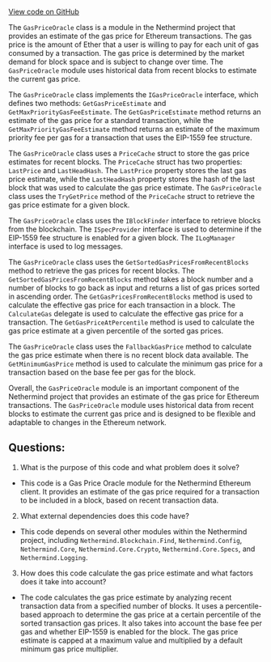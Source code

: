 [View code on GitHub](https://github.com/NethermindEth/nethermind/src/Nethermind/Nethermind.JsonRpc/Modules/Eth/GasPrice/GasPriceOracle.cs)

The `GasPriceOracle` class is a module in the Nethermind project that provides an estimate of the gas price for Ethereum transactions. The gas price is the amount of Ether that a user is willing to pay for each unit of gas consumed by a transaction. The gas price is determined by the market demand for block space and is subject to change over time. The `GasPriceOracle` module uses historical data from recent blocks to estimate the current gas price.

The `GasPriceOracle` class implements the `IGasPriceOracle` interface, which defines two methods: `GetGasPriceEstimate` and `GetMaxPriorityGasFeeEstimate`. The `GetGasPriceEstimate` method returns an estimate of the gas price for a standard transaction, while the `GetMaxPriorityGasFeeEstimate` method returns an estimate of the maximum priority fee per gas for a transaction that uses the EIP-1559 fee structure.

The `GasPriceOracle` class uses a `PriceCache` struct to store the gas price estimates for recent blocks. The `PriceCache` struct has two properties: `LastPrice` and `LastHeadHash`. The `LastPrice` property stores the last gas price estimate, while the `LastHeadHash` property stores the hash of the last block that was used to calculate the gas price estimate. The `GasPriceOracle` class uses the `TryGetPrice` method of the `PriceCache` struct to retrieve the gas price estimate for a given block.

The `GasPriceOracle` class uses the `IBlockFinder` interface to retrieve blocks from the blockchain. The `ISpecProvider` interface is used to determine if the EIP-1559 fee structure is enabled for a given block. The `ILogManager` interface is used to log messages.

The `GasPriceOracle` class uses the `GetSortedGasPricesFromRecentBlocks` method to retrieve the gas prices for recent blocks. The `GetSortedGasPricesFromRecentBlocks` method takes a block number and a number of blocks to go back as input and returns a list of gas prices sorted in ascending order. The `GetGasPricesFromRecentBlocks` method is used to calculate the effective gas price for each transaction in a block. The `CalculateGas` delegate is used to calculate the effective gas price for a transaction. The `GetGasPriceAtPercentile` method is used to calculate the gas price estimate at a given percentile of the sorted gas prices.

The `GasPriceOracle` class uses the `FallbackGasPrice` method to calculate the gas price estimate when there is no recent block data available. The `GetMinimumGasPrice` method is used to calculate the minimum gas price for a transaction based on the base fee per gas for the block.

Overall, the `GasPriceOracle` module is an important component of the Nethermind project that provides an estimate of the gas price for Ethereum transactions. The `GasPriceOracle` module uses historical data from recent blocks to estimate the current gas price and is designed to be flexible and adaptable to changes in the Ethereum network.
## Questions: 
 1. What is the purpose of this code and what problem does it solve?
- This code is a Gas Price Oracle module for the Nethermind Ethereum client. It provides an estimate of the gas price required for a transaction to be included in a block, based on recent transaction data.

2. What external dependencies does this code have?
- This code depends on several other modules within the Nethermind project, including `Nethermind.Blockchain.Find`, `Nethermind.Config`, `Nethermind.Core`, `Nethermind.Core.Crypto`, `Nethermind.Core.Specs`, and `Nethermind.Logging`.

3. How does this code calculate the gas price estimate and what factors does it take into account?
- The code calculates the gas price estimate by analyzing recent transaction data from a specified number of blocks. It uses a percentile-based approach to determine the gas price at a certain percentile of the sorted transaction gas prices. It also takes into account the base fee per gas and whether EIP-1559 is enabled for the block. The gas price estimate is capped at a maximum value and multiplied by a default minimum gas price multiplier.